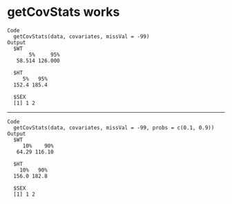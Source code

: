 # getCovStats works

    Code
      getCovStats(data, covariates, missVal = -99)
    Output
      $WT
           5%     95% 
       58.514 126.000 
      
      $HT
         5%   95% 
      152.4 185.4 
      
      $SEX
      [1] 1 2
      

---

    Code
      getCovStats(data, covariates, missVal = -99, probs = c(0.1, 0.9))
    Output
      $WT
         10%    90% 
       64.29 116.10 
      
      $HT
        10%   90% 
      156.0 182.8 
      
      $SEX
      [1] 1 2
      

